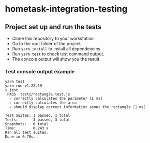 # hometask-integration-testing

## Project set up and run the tests  

- Clone this repository to your workstation.  
- Go to the root folder of the project.  
- Run `yarn install` to install all dependencies. 
- Run `yarn test` to check test command output. 
- The concole output will show you the result. 

### Test console output example
```
yarn test
yarn run v1.22.19
$ jest
 PASS  tests/rectangle.test.js
  ✓ correctly calculates the perimeter (1 ms)
  ✓ correctly calculates the area
  ✓ should display correct information about the rectangle (1 ms)

Test Suites: 1 passed, 1 total
Tests:       3 passed, 3 total
Snapshots:   0 total
Time:        0.243 s
Ran all test suites.
Done in 0.70s.

```
